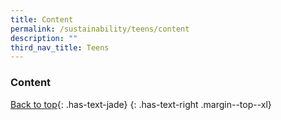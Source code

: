 ```yaml
---
title: Content
permalink: /sustainability/teens/content
description: ""
third_nav_title: Teens
---
```

### **Content**

[Back to top](#main-content){: .has-text-jade}
{: .has-text-right .margin--top--xl}